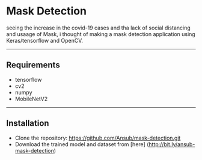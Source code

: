 # Mask Detection 
seeing the increase in the covid-19 cases and tha lack of social distancing and usaage of Mask, i thought of making a mask detection application using Keras/tensorflow and OpenCV.

---
## Requirements
- tensorflow
- cv2
- numpy
- MobileNetV2

 ---
## Installation
- Clone the repository: https://github.com/Ansub/mask-detection.git
- Download the trained model and dataset from [here] (http://bit.ly/ansub-mask-detection)
